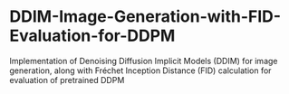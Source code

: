# DDIM-Image-Generation-with-FID-Evaluation-for-DDPM
Implementation of Denoising Diffusion Implicit Models (DDIM) for image generation, along with Fréchet Inception Distance (FID) calculation for evaluation of pretrained DDPM
